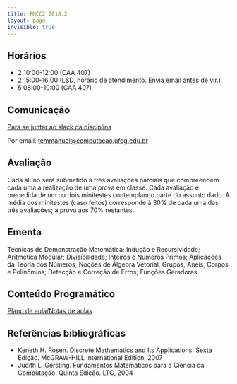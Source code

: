 ```yaml
---
title: FMCC2 2018.2
layout: page
invisible: true
---
```


## Horários

* 2 10:00-12:00 (CAA 407)
* 2 15:00-16:00 (LSD, horário de atendimento. Envia email antes de vir.)
* 5 08:00-10:00 (CAA 407)

## Comunicação

[Para se juntar ao slack da disciplina](https://join.slack.com/t/fmccii-ufcg-20191/shared_invite/enQtNTcyMTgxNjYzOTIzLWQwYmQ5ODYxZWQ2MDZjODA0YjUxYjlmMTFlMzU1Mzc1Yzc4MzNlMjQyNTRmYzk1MTQwZjNmYjdmYWJlMjZmNTc)

Por email: temmanuel@computacao.ufcg.edu.br

## Avaliação
Cada aluno será submetido a três avaliações parciais que compreendem cada uma a realização de uma prova em classe. Cada avaliação é precedida de um ou dois minitestes contemplando parte do assunto dado.  A média dos minitestes (caso feitos) corresponde à 30% de cada uma das três avaliações; a prova aos 70% restantes.

## Ementa

Técnicas de Demonstração Matemática; Indução e Recursividade; Aritmética Modular; Divisibilidade; Inteiros e Números Primos; Aplicações da Teoria dos Números; Noções de Álgebra Vetorial; Grupos; Anéis, Corpos e Polinômios; Detecção e Correção de Erros; Funções Geradoras.

## Conteúdo Programático

[Plano de aula/Notas de aulas](https://docs.google.com/spreadsheets/d/1xV07TJl-r4Y99wzB20PgYd-lZMMltwnU4JRZ6Af4H68/edit?usp=sharing)

## Referências bibliográficas

* Keneth H. Rosen. Discrete Mathematics and Its Applications. Sexta Edição. McGRAW-HILL International Edition, 2007
* Judith L. Gersting. Fundamentos Matemáticos para a Ciência da Computação. Quinta Edição. LTC, 2004
